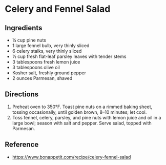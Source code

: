 # Celery and Fennel Salad

## Ingredients
* ¼ cup pine nuts
* 1 large fennel bulb, very thinly sliced
* 6 celery stalks, very thinly sliced
* ½ cup fresh flat-leaf parsley leaves with tender stems
* 3 tablespoons fresh lemon juice
* 3 tablespoons olive oil
* Kosher salt, freshly ground pepper
* 2 ounces Parmesan, shaved

## Directions
1. Preheat oven to 350°F. Toast pine nuts on a rimmed baking sheet, tossing occasionally, until golden brown, 8–10 minutes; let cool.
2. Toss fennel, celery, parsley, and pine nuts with lemon juice and oil in a large bowl; season with salt and pepper. Serve salad, topped with Parmesan.

## Reference
* https://www.bonappetit.com/recipe/celery-fennel-salad
